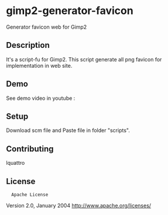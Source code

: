 # gimp2-generator-favicon
Generator favicon web for Gimp2

## Description
It's a script-fu for Gimp2.
This script generate all png favicon for implementation in web site.

## Demo
See demo video in youtube :

## Setup
Download scm file and Paste file in folder "scripts".

## Contributing
lquattro

## License
      Apache License
  Version 2.0, January 2004
http://www.apache.org/licenses/

<!-- links -->